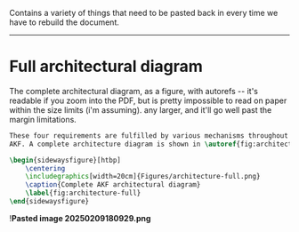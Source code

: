 Contains a variety of things that need to be pasted back in every time we have to rebuild the document.

---

# Full architectural diagram

The complete architectural diagram, as a figure, with autorefs -- it's readable if you zoom into the PDF, but is pretty impossible to read on paper within the size limits (i'm assuming). any larger, and it'll go well past the margin limitations.

```tex
These four requirements are fulfilled by various mechanisms throughout
AKF. A complete architecture diagram is shown in \autoref{fig:architecture-full}. 

\begin{sidewaysfigure}[htbp]
    \centering
    \includegraphics[width=20cm]{Figures/architecture-full.png}
    \caption{Complete AKF architectural diagram}
    \label{fig:architecture-full}
\end{sidewaysfigure}   
```

!**Pasted image 20250209180929.png**